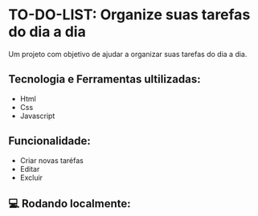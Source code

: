 # TO-DO-LIST: Organize suas tarefas do dia a dia 
<p> Um projeto com objetivo de ajudar a organizar suas tarefas do dia a dia. </p>

## Tecnologia e Ferramentas ultilizadas:
- Html
- Css
- Javascript

## Funcionalidade: 
- Criar novas taréfas
- Editar
- Excluir

## 💻 Rodando localmente: 
